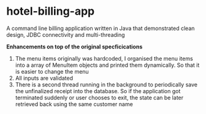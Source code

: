 # hotel-billing-app
<p>A command line billing application written in Java that demonstrated clean design, JDBC connectivity and multi-threading</p>

<b>Enhancements on top of the original specficications</b>
<ol>
<li>The menu items originally was hardcoded, I organised the menu items into a array of MenuItem objects and printed them dynamically. So that it is easier to change the menu </li>

  <li>All inputs are validated</li>

<li>There is a second thread running in the background to periodically save the unfinalized receipt into the database. So if the application got terminated suddenly or user chooses to exit, the state can be later retrieved back using the same customer name</li>
</ol>
